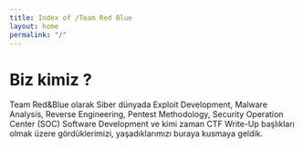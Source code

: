 ```yaml
---
title: Index of /Team Red Blue
layout: home
permalink: "/"
---
```


# Biz kimiz ? 
Team Red&Blue olarak Siber dünyada  Exploit Development, Malware Analysis, Reverse Engineering, Pentest Methodology, Security Operation Center (SOC) Software Development ve kimi zaman CTF Write-Up başlıkları olmak üzere gördüklerimizi, yaşadıklarımızı buraya kusmaya geldik.